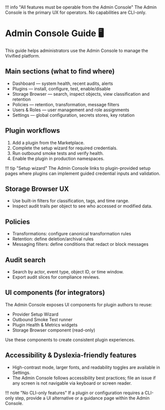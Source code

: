 !!! info "All features must be operable from the Admin Console"
    The Admin Console is the primary UX for operators. No capabilities are CLI-only.

# Admin Console Guide :desktop_computer:

This guide helps administrators use the Admin Console to manage the Vivified platform.

## Main sections (what to find where)

- Dashboard — system health, recent audits, alerts
- Plugins — install, configure, test, enable/disable
- Storage Browser — search, inspect objects, view classification and retention
- Policies — retention, transformation, message filters
- Users & Roles — user management and role assignments
- Settings — global configuration, secrets stores, key rotation

## Plugin workflows

1. Add a plugin from the Marketplace.
2. Complete the setup wizard for required credentials.
3. Run outbound smoke tests and verify health.
4. Enable the plugin in production namespaces.

!!! tip "Setup wizard"
    The Admin Console links to plugin-provided setup pages where plugins can implement guided credential inputs and validation.

## Storage Browser UX

- Use built-in filters for classification, tags, and time range.
- Inspect audit trails per object to see who accessed or modified data.

## Policies

- Transformations: configure canonical transformation rules
- Retention: define deletion/archival rules
- Messaging filters: define conditions that redact or block messages

## Audit search

- Search by actor, event type, object ID, or time window.
- Export audit slices for compliance reviews.

## UI components (for integrators)

The Admin Console exposes UI components for plugin authors to reuse:

- Provider Setup Wizard
- Outbound Smoke Test runner
- Plugin Health & Metrics widgets
- Storage Browser component (read-only)

Use these components to create consistent plugin experiences.

## Accessibility & Dyslexia-friendly features

- High-contrast mode, larger fonts, and readability toggles are available in Settings.
- The Admin Console follows accessibility best practices; file an issue if any screen is not navigable via keyboard or screen reader.

!!! note "No CLI-only features"
    If a plugin or configuration requires a CLI-only step, provide a UI alternative or a guidance page within the Admin Console.
